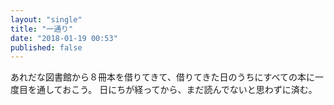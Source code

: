 ```yaml
---
layout: "single"
title: "一通り"
date: "2018-01-19 00:53"
published: false
---
```


あれだな図書館から８冊本を借りてきて、借りてきた日のうちにすべての本に一度目を通しておこう。
日にちが経ってから、まだ読んでないと思わずに済む。
